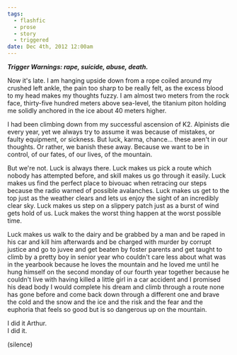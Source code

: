 ```yaml
---
tags:
  - flashfic
  - prose
  - story
  - triggered
date: Dec 4th, 2012 12:00am
---
```


___Trigger Warnings: rape, suicide, abuse, death.___

Now it's late. I am hanging upside down from a rope coiled around my crushed left ankle, the pain too sharp to be really felt, as the excess blood to my head makes my thoughts fuzzy. I am almost two meters from the rock face, thirty-five hundred meters above sea-level, the titanium piton holding me solidly anchored in the ice about 40 meters higher.

I had been climbing down from my successful ascension of K2. Alpinists die every year, yet we always try to assume it was because of mistakes, or faulty equipment, or sickness. But luck, karma, chance… these aren't in our thoughts. Or rather, we banish these away. Because we want to be in control, of our fates, of our lives, of the mountain.

But we're not. Luck is always there. Luck makes us pick a route which nobody has attempted before, and skill makes us go through it easily. Luck makes us find the perfect place to bivouac when retracing our steps because the radio warned of possible avalanches. Luck makes us get to the top just as the weather clears and lets us enjoy the sight of an incredibly clear sky. Luck makes us step on a slippery patch just as a burst of wind gets hold of us. Luck makes the worst thing happen at the worst possible time.

Luck makes us walk to the dairy and be grabbed by a man and be raped in his car and kill him afterwards and be charged with murder by corrupt justice and go to juvee and get beaten by foster parents and get taught to climb by a pretty boy in senior year who couldn't care less about what was in the yearbook because he loves the mountain and he loved me until he hung himself on the second monday of our fourth year together because he couldn't live with having killed a little girl in a car accident and I promised his dead body I would complete his dream and climb through a route none has gone before and come back down through a different one and brave the cold and the snow and the ice and the risk and the fear and the euphoria that feels so good but is so dangerous up on the mountain.

I did it Arthur.  
I did it.

(silence)
